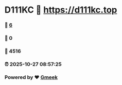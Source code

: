 # D111KC :link: https://d111kc.top 
### :page_facing_up: [6](https://d111kc.top/tag.html) 
### :speech_balloon: 0 
### :hibiscus: 4516 
### :alarm_clock: 2025-10-27 08:57:25 
### Powered by :heart: [Gmeek](https://github.com/Meekdai/Gmeek)
